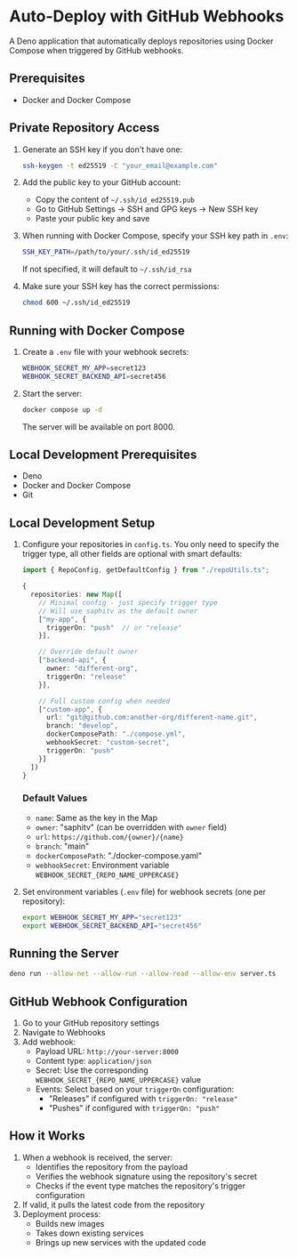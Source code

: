 # Auto-Deploy with GitHub Webhooks

A Deno application that automatically deploys repositories using Docker Compose when triggered by GitHub webhooks.

## Prerequisites

- Docker and Docker Compose

## Private Repository Access

1. Generate an SSH key if you don't have one:
   ```bash
   ssh-keygen -t ed25519 -C "your_email@example.com"
   ```

2. Add the public key to your GitHub account:
   - Copy the content of `~/.ssh/id_ed25519.pub`
   - Go to GitHub Settings -> SSH and GPG keys -> New SSH key
   - Paste your public key and save

3. When running with Docker Compose, specify your SSH key path in `.env`:
   ```bash
   SSH_KEY_PATH=/path/to/your/.ssh/id_ed25519
   ```
   If not specified, it will default to `~/.ssh/id_rsa`

4. Make sure your SSH key has the correct permissions:
   ```bash
   chmod 600 ~/.ssh/id_ed25519
   ```

## Running with Docker Compose

1. Create a `.env` file with your webhook secrets:
   ```bash
   WEBHOOK_SECRET_MY_APP=secret123
   WEBHOOK_SECRET_BACKEND_API=secret456
   ```

2. Start the server:
   ```bash
   docker compose up -d
   ```

   The server will be available on port 8000.

## Local Development Prerequisites

- Deno
- Docker and Docker Compose
- Git

## Local Development Setup

1. Configure your repositories in `config.ts`. You only need to specify the trigger type, all other fields are optional with smart defaults:

   ```typescript
   import { RepoConfig, getDefaultConfig } from "./repoUtils.ts";

   {
     repositories: new Map([
       // Minimal config - just specify trigger type
       // Will use saphitv as the default owner
       ["my-app", { 
         triggerOn: "push"  // or "release"
       }],

       // Override default owner
       ["backend-api", {
         owner: "different-org",
         triggerOn: "release"
       }],

       // Full custom config when needed
       ["custom-app", {
         url: "git@github.com:another-org/different-name.git",
         branch: "develop",
         dockerComposePath: "./compose.yml",
         webhookSecret: "custom-secret",
         triggerOn: "push"
       }]
     ])
   }
   ```

   ### Default Values
   - `name`: Same as the key in the Map
   - `owner`: "saphitv" (can be overridden with `owner` field)
   - `url`: `https://github.com/{owner}/{name}`
   - `branch`: "main"
   - `dockerComposePath`: "./docker-compose.yaml"
   - `webhookSecret`: Environment variable `WEBHOOK_SECRET_{REPO_NAME_UPPERCASE}`

2. Set environment variables (`.env` file) for webhook secrets (one per repository):
   ```bash
   export WEBHOOK_SECRET_MY_APP="secret123"
   export WEBHOOK_SECRET_BACKEND_API="secret456"
   ```

## Running the Server

```bash
deno run --allow-net --allow-run --allow-read --allow-env server.ts
```

## GitHub Webhook Configuration

1. Go to your GitHub repository settings
2. Navigate to Webhooks
3. Add webhook:
   - Payload URL: `http://your-server:8000`
   - Content type: `application/json`
   - Secret: Use the corresponding `WEBHOOK_SECRET_{REPO_NAME_UPPERCASE}` value
   - Events: Select based on your `triggerOn` configuration:
     - "Releases" if configured with `triggerOn: "release"`
     - "Pushes" if configured with `triggerOn: "push"`

## How it Works

1. When a webhook is received, the server:
   - Identifies the repository from the payload
   - Verifies the webhook signature using the repository's secret
   - Checks if the event type matches the repository's trigger configuration
2. If valid, it pulls the latest code from the repository
3. Deployment process:
   - Builds new images
   - Takes down existing services
   - Brings up new services with the updated code